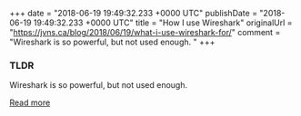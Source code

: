 +++
date = "2018-06-19 19:49:32.233 +0000 UTC"
publishDate = "2018-06-19 19:49:32.233 +0000 UTC"
title = "How I use Wireshark"
originalUrl = "https://jvns.ca/blog/2018/06/19/what-i-use-wireshark-for/"
comment = "Wireshark is so powerful, but not used enough. "
+++

### TLDR

Wireshark is so powerful, but not used enough. 

[Read more](https://jvns.ca/blog/2018/06/19/what-i-use-wireshark-for/)
